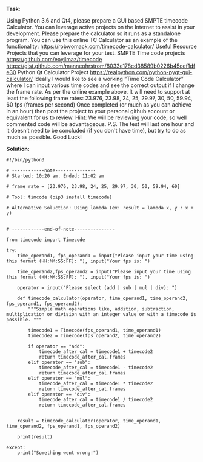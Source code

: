 **Task**: 

Using Python 3.6 and Qt4, please prepare a GUI based SMPTE timecode Calculator. 
You can leverage active projects on the Internet to assist in your development. Please prepare the calculator so it runs as a standalone program. 
You can use this online TC Calculator as an example of the functionality: https://robwomack.com/timecode-calculator/ 
Useful Resource Projects that you can leverage for your test. 
SMPTE Time code projects 
https://github.com/eoyilmaz/timecode 
https://gist.github.com/manneohrstrom/8033e178cd38589b0226b45cef1dfe30 
Python Qt Calculator Project 
https://realpython.com/python-pyqt-gui-calculator/ 
Ideally I would like to see a working “Time Code Calculator” where I can input various time codes and see the correct output if I change the frame rate. As per the online example above. 
It will need to support at least the following frame rates: 23.976, 23.98, 24, 25, 29.97, 30, 50, 59.94, 60 fps (frames per second) 
Once completed (or much as you can achieve in an hour) then post the project to your personal github account or equivalent for us to review. 
Hint: We will be reviewing your code, so well commented code will be advantageous. 
P.S. The test will last one hour and it doesn’t need to be concluded (if you don't have time), but try to do as much as possible. 
Good Luck!


**Solution:**


````python3
#!/bin/python3

# ------------note---------------
# Started: 10:20 am. Ended: 11:02 am 

# frame_rate = [23.976, 23.98, 24, 25, 29.97, 30, 50, 59.94, 60]

# Tool: timcode (pip3 install timecode)

# Alternative Soluction: Using lambda (ex: result = lambda x, y : x + y)


# ------------end-of-note---------------

from timecode import Timecode

try:
    time_operand1, fps_operand1 = input("Please input your time using this format (HH:MM:SS:FF): "), input("Your fps is: ")

    time_operand2,fps_operand2 = input("Please input your time using this format (HH:MM:SS:FF): "), input("Your fps is: ")

    operator = input("Please select (add | sub | mul | div): ") 

    def timecode_calculator(operator, time_operand1, time_operand2, fps_operand1, fps_operand2):
        """Simple math operations like, addition, subtraction, multiplication or division with an integer value or with a timecode is possible. """
        
        timecode1 = Timecode(fps_operand1, time_operand1)
        timecode2 = Timecode(fps_operand2, time_operand2)

        if operator == "add":
            timecode_after_cal = timecode1 + timecode2
            return timecode_after_cal.frames
        elif operator == "sub":
            timecode_after_cal = timecode1 - timecode2
            return timecode_after_cal.frames
        elif operator == "mul":
            timecode_after_cal = timecode1 * timecode2
            return timecode_after_cal.frames
        elif operator == "div":
            timecode_after_cal = timecode1 / timecode2
            return timecode_after_cal.frames   
            

    result = timecode_calculator(operator, time_operand1, time_operand2, fps_operand1, fps_operand2)

    print(result)

except:
    print("Something went wrong!")

````
